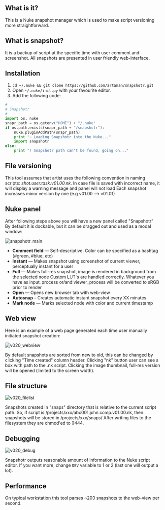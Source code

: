 ## What is it?
This is a Nuke snapshot manager which is used to make script versioning more straightforward.

## What is snapshot?
It is a backup of script at the specific time with user comment and screenshot.
All snapshots are presented in user friendly web-interface.

## Installation
1. `cd ~/.nuke && git clone https://github.com/artaman/snapshotr.git`
2. Open `~/.nuke/init.py` with your favourite editor.
3. Add the following code:

```python
#
# Snapshotr
#
import os, nuke
snapr_path = os.getenv("HOME") + "/.nuke"
if os.path.exists(snapr_path + "/snapshotr"):
    nuke.pluginAddPath(snapr_path)
    print "~ Loading Snapshotr into the Nuke..."
    import snapshotr
else:
    print "! Snapshotr path can't be found, going on..."
```

## File versioning
This tool assumes that artist uses the following convention in naming scripts: *shot.user.task.v01.00.nk*.
In case file is saved with incorrect name, it will display a warning message and panel will not load
Each snapshot increases minor version by one (e.g v01.00 --> v01.01)

## Nuke panel
After following steps above you will have a new panel called "Snapshotr"  
By default it is dockable, but it can be dragged out and used as a modal window:

![snapshotr_main](https://cloud.githubusercontent.com/assets/300146/5570169/83b73a34-8fb8-11e4-8f45-42d25097a31b.png)
* __Comment field__ — Self-descriptive. Color can be specified as a hashtag (#green, #blue, etc)
* __Instant__ — Makes snapshot using screenshot of current viewer, perceptually instant for a user
* __Full__ — Makes full-res snapshot, image is rendered in background from the selected node
Custom LUT's are handled correctly. Whatever you have as input\_process or/and viewer_process
will be converted to sRGB prior to render
* __Open__ — Opens new browser tab with web-view
* __Autosnap__ – Creates automatic instant snapshot every XX minutes
* __Mark node__ — Marks selected node with color and current timestamp

## Web view
Here is an example of a web page generated each time user manually initiated snapshot creation:

![v020_webview](https://cloud.githubusercontent.com/assets/300146/7670598/dbf51c0c-fcdc-11e4-9b2d-af5d08e9703c.png)

By default snapshots are sorted from new to old, this can be changed by clicking "Time created" column header.
Clicking "nk" button user can see a box with path to the .nk script. Clicking the image thumbnail, full-res version will be opened (limited to the screen width).

## File structure
![v020_filelist](https://cloud.githubusercontent.com/assets/300146/7670600/30f23a6e-fcdd-11e4-870e-fcff797d8232.png)

Snapshots created in "snaps" directory that is relative to the current script path.
So, if script is /projects/xxx/abc001.john.comp.v01.00.nk, then snapshots will be stored in /projects/xxx/snaps/
After writing files to the filesystem they are chmod'ed to 0444.

## Debugging
![v020_debug](https://cloud.githubusercontent.com/assets/300146/7670615/bd4a68e2-fcdd-11e4-940d-21498f9686ab.png)

Snapshotr outputs reasonable amount of information to the Nuke script editor.
If you want more, change ```DEV``` variable to 1 or 2 (last one will output a lot).

## Performance
On typical workstation this tool parses ~200 snapshots to the web-view per second.
